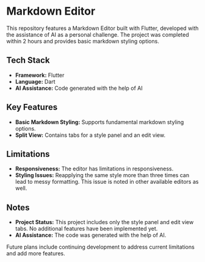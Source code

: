 # Markdown Editor

This repository features a Markdown Editor built with Flutter, developed with the assistance of AI as a personal challenge. The project was completed within 2 hours and provides basic markdown styling options.

## Tech Stack
- **Framework:** Flutter
- **Language:** Dart
- **AI Assistance:** Code generated with the help of AI

## Key Features
- **Basic Markdown Styling:** Supports fundamental markdown styling options.
- **Split View:** Contains tabs for a style panel and an edit view.

## Limitations
- **Responsiveness:** The editor has limitations in responsiveness.
- **Styling Issues:** Reapplying the same style more than three times can lead to messy formatting. This issue is noted in other available editors as well.

## Notes
- **Project Status:** This project includes only the style panel and edit view tabs. No additional features have been implemented yet.
- **AI Assistance:** The code was generated with the help of AI.

Future plans include continuing development to address current limitations and add more features.
